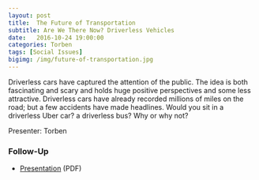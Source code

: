 ```yaml
---
layout: post
title:  The Future of Transportation
subtitle: Are We There Now? Driverless Vehicles
date:   2016-10-24 19:00:00
categories: Torben
tags: [Social Issues]
bigimg: /img/future-of-transportation.jpg
---
```


Driverless cars have captured the attention of the public. The idea is both fascinating and scary and holds huge positive perspectives and some less attractive. Driverless cars have already recorded millions of miles on the road; but a few accidents have made headlines. Would you sit in a driverless Uber car? a driverless bus? Why or why not? 

Presenter: Torben

### Follow-Up

* [Presentation](/assets/present/2016/driverless-cars.pdf) (PDF) 
